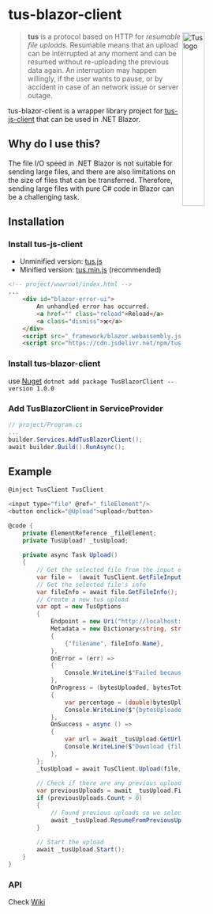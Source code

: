 # tus-blazor-client
<img alt="Tus logo" src="https://github.com/tus/tus.io/blob/main/public/images/tus1.png?raw=true" width="30%" align="right" />

> **tus** is a protocol based on HTTP for _resumable file uploads_. Resumable
> means that an upload can be interrupted at any moment and can be resumed without
> re-uploading the previous data again. An interruption may happen willingly, if
> the user wants to pause, or by accident in case of an network issue or server
> outage.

tus-blazor-client is a wrapper library project for [tus-js-client](https://github.com/tus/tus-js-client) that can be used in .NET Blazor.


## Why do I use this?
The file I/O speed in .NET Blazor is not suitable for sending large files, and there are also limitations on the size of files that can be transferred. Therefore, sending large files with pure C# code in Blazor can be a challenging task.

## Installation

### Install tus-js-client

- Unminified version: [tus.js](https://cdn.jsdelivr.net/npm/tus-js-client@latest/dist/tus.js)
- Minified version: [tus.min.js](https://cdn.jsdelivr.net/npm/tus-js-client@latest/dist/tus.min.js) (recommended)

```html
<!-- project/wwwroot/index.html -->
...
    <div id="blazor-error-ui">
        An unhandled error has occurred.
        <a href="" class="reload">Reload</a>
        <a class="dismiss">🗙</a>
    </div>
    <script src="_framework/blazor.webassembly.js"></script>
    <script src="https://cdn.jsdelivr.net/npm/tus-js-client@latest/dist/tus.min.js"></script>
```



### Install tus-blazor-client
use [Nuget](https://www.nuget.org/packages/TusBlazorClient/) ```dotnet add package TusBlazorClient --version 1.0.0```

### Add TusBlazorClient in ServiceProvider
```csharp
// project/Program.cs
...
builder.Services.AddTusBlazorClient();
await builder.Build().RunAsync();
```

## Example
````csharp
@inject TusClient TusClient

<input type="file" @ref="_fileElement"/>
<button onclick="@Upload">upload</button>

@code {
    private ElementReference _fileElement;
    private TusUpload? _tusUpload;
    
    private async Task Upload()
    {
        // Get the selected file from the input element
        var file =  (await TusClient.GetFileInputElement(_fileElement).GetFiles()).First();
        // Get the selected file's info
        var fileInfo = await file.GetFileInfo();
        // Create a new tus upload
        var opt = new TusOptions
        {
            Endpoint = new Uri("http://localhost:1080/files"),
            Metadata = new Dictionary<string, string>()
            {
                {"filename", fileInfo.Name},
            },
            OnError = (err) =>
            {
                Console.WriteLine($"Failed because: {err.ErrorMessage}");
            },
            OnProgress = (bytesUploaded, bytesTotal) =>
            {
                var percentage = (double)bytesUploaded / bytesTotal;
                Console.WriteLine($"{bytesUploaded} {bytesTotal} {percentage:F}%");
            },
            OnSuccess = async () =>
            {
                var url = await _tusUpload.GetUrl();
                Console.WriteLine($"Download {fileInfo.Name} from {url}");
            },
        };
        _tusUpload = await TusClient.Upload(file, opt);
        
        // Check if there are any previous uploads to continue.
        var previousUploads = await _tusUpload.FindPreviousUpload();
        if (previousUploads.Count > 0)
        {
            // Found previous uploads so we select the first one.
            await _tusUpload.ResumeFromPreviousUpload(previousUploads.First());
        }
        
        // Start the upload
        await _tusUpload.Start();
    }
}
````

### API
Check [Wiki](https://github.com/thsdmfwns/tus-blazor-client/wiki)

